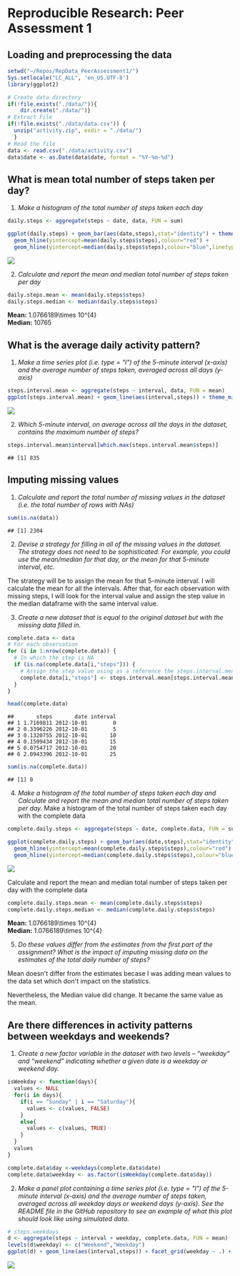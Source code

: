 # Reproducible Research: Peer Assessment 1


## Loading and preprocessing the data

```r
setwd("~/Repos/RepData_PeerAssessment1/")
Sys.setlocale("LC_ALL", 'en_US.UTF-8')
library(ggplot2)
```

```r
# Create data directory
if(!file.exists("./data/")){
    dir.create("./data/")}
# Extract File
if(!file.exists("./data/data.csv")) {
  unzip("activity.zip", exdir = "./data/") 
  }
# Read the file
data <- read.csv("./data/activity.csv")
data$date <- as.Date(data$date, format = "%Y-%m-%d")
```

## What is mean total number of steps taken per day?

1. *Make a histogram of the total number of steps taken each day*

```r
daily.steps <- aggregate(steps ~ date, data, FUN = sum)

ggplot(daily.steps) + geom_bar(aes(date,steps),stat="identity") + theme_minimal() + 
  geom_hline(yintercept=mean(daily.steps$steps),colour="red") + 
  geom_hline(yintercept=median(daily.steps$steps),colour="blue",linetype = "dashed")  
```

![](PA1_template_files/figure-html/unnamed-chunk-3-1.png) 

2. *Calculate and report the mean and median total number of steps taken per day*

```r
daily.steps.mean <- mean(daily.steps$steps)
daily.steps.median <- median(daily.steps$steps)
```
**Mean:** 1.0766189\times 10^{4}  
**Median:** 10765


## What is the average daily activity pattern?
1. *Make a time series plot (i.e. type = "l") of the 5-minute interval (x-axis) and the average number of steps taken, averaged across all days (y-axis)*

```r
steps.interval.mean <- aggregate(steps ~ interval, data, FUN = mean)
ggplot(steps.interval.mean) + geom_line(aes(interval,steps)) + theme_minimal()
```

![](PA1_template_files/figure-html/unnamed-chunk-5-1.png) 

2. *Which 5-minute interval, on average across all the days in the dataset, contains the maximum number of steps?*

```r
steps.interval.mean$interval[which.max(steps.interval.mean$steps)]
```

```
## [1] 835
```

## Imputing missing values

1. *Calculate and report the total number of missing values in the dataset (i.e. the total number of rows with NAs)*

```r
sum(is.na(data))
```

```
## [1] 2304
```

2. *Devise a strategy for filling in all of the missing values in the dataset. The strategy does not need to be sophisticated. For example, you could use the mean/median for that day, or the mean for that 5-minute interval, etc.*

The strategy will be to assign the mean for that 5-minute interval. I will calculate the mean for all the intervals. After that, for each observation with missing steps, I will look for the interval value and assign
the step value in the median dataframe with the same interval value.

3. *Create a new dataset that is equal to the original dataset but with the missing data filled in.*

```r
complete.data <- data
# For each observation
for (i in 1:nrow(complete.data)) {
  # In which the step is NA
  if (is.na(complete.data[i,"steps"])) {
    # Assign the step value using as a reference the steps.interval.mean data frame
    complete.data[i,"steps"] <- steps.interval.mean[steps.interval.mean$interval == complete.data[i,"interval"], "steps"] 
  }
}

head(complete.data)
```

```
##       steps       date interval
## 1 1.7169811 2012-10-01        0
## 2 0.3396226 2012-10-01        5
## 3 0.1320755 2012-10-01       10
## 4 0.1509434 2012-10-01       15
## 5 0.0754717 2012-10-01       20
## 6 2.0943396 2012-10-01       25
```

```r
sum(is.na(complete.data))
```

```
## [1] 0
```

4. *Make a histogram of the total number of steps taken each day and Calculate and report the mean and median total number of steps taken per day.*
Make a histogram of the total number of steps taken each day with the complete data

```r
complete.daily.steps <- aggregate(steps ~ date, complete.data, FUN = sum)

ggplot(complete.daily.steps) + geom_bar(aes(date,steps),stat="identity") + theme_minimal() + 
  geom_hline(yintercept=mean(complete.daily.steps$steps),colour="red") + 
  geom_hline(yintercept=median(complete.daily.steps$steps),colour="blue",linetype = "dashed")  
```

![](PA1_template_files/figure-html/unnamed-chunk-9-1.png) 

Calculate and report the mean and median total number of steps taken per day with the complete data

```r
complete.daily.steps.mean <- mean(complete.daily.steps$steps)
complete.daily.steps.median <- median(complete.daily.steps$steps)
```
**Mean:** 1.0766189\times 10^{4}  
**Median:** 1.0766189\times 10^{4}

5. *Do these values differ from the estimates from the first part of the assignment? What is the impact of imputing missing data on the estimates of the total daily number of steps?*

Mean doesn't differ from the estimates becase I was adding mean values to the data set which don't impact on the statistics.  

Nevertheless, the Median value did change. It became the same value as the mean.

## Are there differences in activity patterns between weekdays and weekends?
1. *Create a new factor variable in the dataset with two levels – “weekday” and “weekend” indicating whether a given date is a weekday or weekend day.*

```r
isWeekday <- function(days){
  values <- NULL
  for(i in days){
    if(i == "Sunday" | i == "Saturday"){
      values <- c(values, FALSE)
    }      
    else{
      values <- c(values, TRUE)
    }      
  }
  values
}

complete.data$day <-weekdays(complete.data$date)
complete.data$weekday <- as.factor(isWeekday(complete.data$day))
```

2. *Make a panel plot containing a time series plot (i.e. type = "l") of the 5-minute interval (x-axis) and the average number of steps taken, averaged across all weekday days or weekend days (y-axis). See the README file in the GitHub repository to see an example of what this plot should look like using simulated data.*

```r
# steps.weekdays
d <- aggregate(steps ~ interval + weekday, complete.data, FUN = mean)
levels(d$weekday) <- c("Weekend","Weekday")
ggplot(d) + geom_line(aes(interval,steps)) + facet_grid(weekday ~ .) + theme_minimal()
```

![](PA1_template_files/figure-html/unnamed-chunk-12-1.png) 

